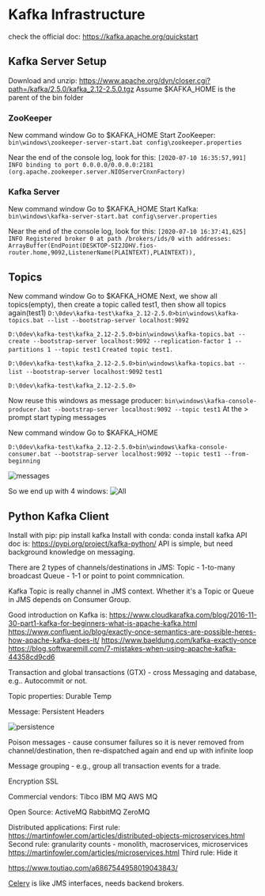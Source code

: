 # Kafka Infrastructure

check the official doc: https://kafka.apache.org/quickstart

## Kafka Server Setup
Download and unzip: https://www.apache.org/dyn/closer.cgi?path=/kafka/2.5.0/kafka_2.12-2.5.0.tgz
Assume $KAFKA_HOME is the parent of the bin folder

### ZooKeeper
New command window
Go to $KAFKA_HOME
Start ZooKeeper:
```bin\windows\zookeeper-server-start.bat config\zookeeper.properties```

Near the end of the console log, look for this:
```[2020-07-10 16:35:57,991] INFO binding to port 0.0.0.0/0.0.0.0:2181 (org.apache.zookeeper.server.NIOServerCnxnFactory)```

### Kafka Server
New command window
Go to $KAFKA_HOME
Start Kafka:
```bin\windows\kafka-server-start.bat config\server.properties```

Near the end of the console log, look for this:
```[2020-07-10 16:37:41,625] INFO Registered broker 0 at path /brokers/ids/0 with addresses: ArrayBuffer(EndPoint(DESKTOP-SI2JDHV.fios-router.home,9092,ListenerName(PLAINTEXT),PLAINTEXT)),```

## Topics
New command window
Go to $KAFKA_HOME
Next, we show all topics(empty), then create a topic called test1, then show all topics again(test1)
```D:\0dev\kafka-test\kafka_2.12-2.5.0>bin\windows\kafka-topics.bat --list --bootstrap-server localhost:9092```


```D:\0dev\kafka-test\kafka_2.12-2.5.0>bin\windows\kafka-topics.bat --create --bootstrap-server localhost:9092 --replication-factor 1 --partitions 1 --topic test1```
```Created topic test1.```

```D:\0dev\kafka-test\kafka_2.12-2.5.0>bin\windows\kafka-topics.bat --list --bootstrap-server localhost:9092```
```test1```

```D:\0dev\kafka-test\kafka_2.12-2.5.0>```

Now reuse this windows as message producer:
```bin\windows\kafka-console-producer.bat --bootstrap-server localhost:9092 --topic test1```
At the > prompt start typing messages



New command window
Go to $KAFKA_HOME

```D:\0dev\kafka-test\kafka_2.12-2.5.0>bin\windows\kafka-console-consumer.bat --bootstrap-server localhost:9092 --topic test1 --from-beginning```


![messages](docs/message_show.png)

So we end up with 4 windows:
![All](docs/all.png)


## Python Kafka Client

Install with pip: pip install kafka
Install with conda: conda install kafka
API doc is: https://pypi.org/project/kafka-python/
API is simple, but need background knowledge on messaging.

There are 2 types of channels/destinations in JMS:
Topic - 1-to-many broadcast
Queue - 1-1 or point to point commnication.

Kafka Topic is really channel in JMS context. Whether it's a Topic or Queue in JMS depends on Consumer Group.

Good introduction on Kafka is:
https://www.cloudkarafka.com/blog/2016-11-30-part1-kafka-for-beginners-what-is-apache-kafka.html
https://www.confluent.io/blog/exactly-once-semantics-are-possible-heres-how-apache-kafka-does-it/
https://www.baeldung.com/kafka-exactly-once
https://blog.softwaremill.com/7-mistakes-when-using-apache-kafka-44358cd9cd6

Transaction and global transactions (GTX) - cross Messaging and database, e.g..
Autocommit or not.

Topic properties:
Durable
Temp

Message:
Persistent
Headers

![persistence](docs/persistence.png)

Poison messages - cause consumer failures so it is never removed from channel/destination, then re-dispatched again and end up with infinite loop

Message grouping - e.g., group all transaction events for a trade.

Encryption
SSL


Commercial vendors:
Tibco
IBM MQ
AWS MQ

Open Source:
ActiveMQ
RabbitMQ
ZeroMQ

Distributed applications:
First rule: https://martinfowler.com/articles/distributed-objects-microservices.html
Second rule: granularity counts - monolith, macroservices, microservices
https://martinfowler.com/articles/microservices.html
Third rule: Hide it

https://www.toutiao.com/a6867544958019043843/

[Celery](https://github.com/celery/celery) is like JMS interfaces, needs backend brokers.
